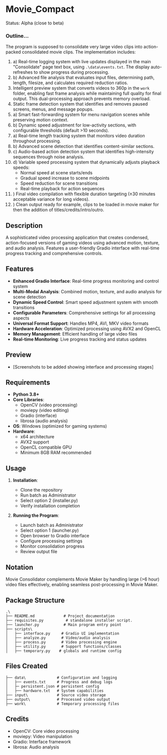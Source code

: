 # Movie_Compact
Status: Alpha (close to beta)

### Outline...
The program is supposed to consolidate very large video clips into action-packed consolidated movie clips. The implementation includes:
1. a) Real-time logging system with live updates displayed in the main "Consolidate" page text box, using `.\data\events.txt`. The display auto-refreshes to show progress during processing.
1. b) Advanced file analysis that evaluates input files, determining path, length, filesize, and calculates required reduction ratios.
2. Intelligent preview system that converts videos to 360p in the `work` folder, enabling fast frame analysis while maintaining full quality for final output. This dual-processing approach prevents memory overload.
3. Static frame detection system that identifies and removes paused screens, menus, and message popups.
4. a) Smart fast-forwarding system for menu navigation scenes while preserving motion context.
4. b) Dynamic speed adjustment for low-activity sections, with configurable thresholds (default >10 seconds).
5. a) Real-time length tracking system that monitors video duration throughout processing.
5. b) Advanced scene detection that identifies content-similar sections.
5. c) Audio-based action detection system that identifies high-intensity sequences through noise analysis.
5. d) Variable speed processing system that dynamically adjusts playback speeds:
    - Normal speed at scene starts/ends
    - Gradual speed increase to scene midpoints
    - Speed reduction for scene transitions
    - Real-time playback for action sequences
6. ) Final video compilation with flexible duration targeting (±30 minutes acceptable variance for long videos).
7. ) Clean output ready for example, clips to be loaded in movie maker for then the addition of titles/credits/intro/outro.

## Description
A sophisticated video processing application that creates condensed, action-focused versions of gaming videos using advanced motion, texture, and audio analysis. Features a user-friendly Gradio interface with real-time progress tracking and comprehensive controls.

## Features
- **Enhanced Gradio Interface**: Real-time progress monitoring and control system
- **Multi-Modal Analysis**: Combined motion, texture, and audio analysis for scene detection
- **Dynamic Speed Control**: Smart speed adjustment system with smooth transitions
- **Configurable Parameters**: Comprehensive settings for all processing aspects
- **Universal Format Support**: Handles MP4, AVI, MKV video formats
- **Hardware Acceleration**: Optimized processing using AVX2 and OpenCL
- **Memory Management**: Efficient handling of large video files
- **Real-time Monitoring**: Live progress tracking and status updates

## Preview
- [Screenshots to be added showing interface and processing stages]

## Requirements
- **Python 3.8+**
- **Core Libraries**: 
  - OpenCV (video processing)
  - moviepy (video editing)
  - Gradio (interface)
  - librosa (audio analysis)
- **OS**: Windows (optimized for gaming systems)
- **Hardware**: 
  - x64 architecture
  - AVX2 support
  - OpenCL compatible GPU
  - Minimum 8GB RAM recommended

## Usage
1. **Installation**:
   - Clone the repository
   - Run batch as Administrator
   - Select option 2 (installer.py)
   - Verify installation completion

2. **Running the Program**:
   - Launch batch as Administrator
   - Select option 1 (launcher.py)
   - Open browser to Gradio interface
   - Configure processing settings
   - Monitor consolidation progress
   - Review output file

## Notation
Movie Consolidator complements Movie Maker by handling large (>6 hour) video files effectively, enabling seamless post-processing in Movie Maker.

## Package Structure
```
.\
├── README.md             # Project documentation
├── requisites.py          # standalone installer script.
├── launcher.py           # Main program entry point
├── scripts\
│   ├── interface.py     # Gradio UI implementation
│   ├── analyze.py       # Video/audio analysis
│   ├── process.py       # Video processing engine
│   ├── utility.py       # Support functions/classes
│   ├── temporary.py    # globals and runtime config
```

## Files Created
```
├── data\              # Configuration and logging
│   ├── events.txt     # Progress and debug logs
│   ├─ persistent.json # persistent config
│   ├── hardware.txt   # System capabilities
├── input\             # Source video storage
├── output\            # Processed video output
├── work\              # Temporary processing files
```

## Credits
- OpenCV: Core video processing
- moviepy: Video manipulation
- Gradio: Interface framework
- librosa: Audio analysis

